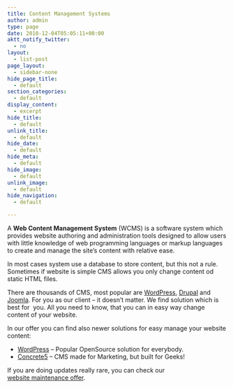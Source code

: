 ```yaml
---
title: Content Management Systems
author: admin
type: page
date: 2010-12-04T05:05:11+00:00
aktt_notify_twitter:
  - no
layout:
  - list-post
page_layout:
  - sidebar-none
hide_page_title:
  - default
section_categories:
  - default
display_content:
  - excerpt
hide_title:
  - default
unlink_title:
  - default
hide_date:
  - default
hide_meta:
  - default
hide_image:
  - default
unlink_image:
  - default
hide_navigation:
  - default

---
```

A **Web Content Management System** (WCMS) is a software system which provides website authoring and administration tools designed to allow users with little knowledge of web programming languages or markup languages to create and manage the site&#8217;s content with relative ease.

In most cases system use a database to store content, but this not a rule. Sometimes if website is simple CMS allows you only change content od static HTML files.

There are thousands of CMS, most popular are [WordPress](http://wordpress.org/), [Drupal](http://drupal.org/) and [Joomla](http://www.joomla.org/). For you as our client &#8211; it doesn&#8217;t matter. We find solution which is best for  you. All you need to know, that you can in easy way change content of your website.

In our offer you can find also newer solutions for easy manage your website content:

  * [WordPress](http://wordpress.org/) &#8211; Popular OpenSource solution for everybody.
  * [Concrete5](http://www.concrete5.org/) &#8211; CMS made for Marketing, but built for Geeks!
  
If you are doing updates really rare, you can check our [website maintenance offer][1].

 [1]: /services/website-maintenance/
